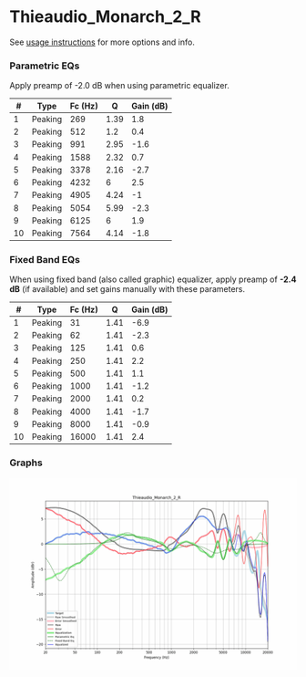 # Thieaudio_Monarch_2_R
See [usage instructions](https://github.com/jaakkopasanen/AutoEq#usage) for more options and info.

### Parametric EQs
Apply preamp of -2.0 dB when using parametric equalizer.

|   # | Type    |   Fc (Hz) |    Q |   Gain (dB) |
|-----|---------|-----------|------|-------------|
|   1 | Peaking |       269 | 1.39 |         1.8 |
|   2 | Peaking |       512 | 1.2  |         0.4 |
|   3 | Peaking |       991 | 2.95 |        -1.6 |
|   4 | Peaking |      1588 | 2.32 |         0.7 |
|   5 | Peaking |      3378 | 2.16 |        -2.7 |
|   6 | Peaking |      4232 | 6    |         2.5 |
|   7 | Peaking |      4905 | 4.24 |        -1   |
|   8 | Peaking |      5054 | 5.99 |        -2.3 |
|   9 | Peaking |      6125 | 6    |         1.9 |
|  10 | Peaking |      7564 | 4.14 |        -1.8 |

### Fixed Band EQs
When using fixed band (also called graphic) equalizer, apply preamp of **-2.4 dB** (if available) and set gains manually with these parameters.

|   # | Type    |   Fc (Hz) |    Q |   Gain (dB) |
|-----|---------|-----------|------|-------------|
|   1 | Peaking |        31 | 1.41 |        -6.9 |
|   2 | Peaking |        62 | 1.41 |        -2.3 |
|   3 | Peaking |       125 | 1.41 |         0.6 |
|   4 | Peaking |       250 | 1.41 |         2.2 |
|   5 | Peaking |       500 | 1.41 |         1.1 |
|   6 | Peaking |      1000 | 1.41 |        -1.2 |
|   7 | Peaking |      2000 | 1.41 |         0.2 |
|   8 | Peaking |      4000 | 1.41 |        -1.7 |
|   9 | Peaking |      8000 | 1.41 |        -0.9 |
|  10 | Peaking |     16000 | 1.41 |         2.4 |

### Graphs
![](./Thieaudio_Monarch_2_R.png)
